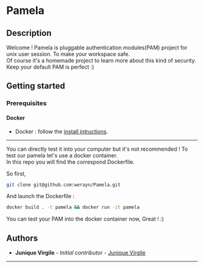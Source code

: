 # Pamela

## Description

Welcome !
Pamela is pluggable authentication modules(PAM) project for unix user session.
To make your workspace safe.  
Of course it's a homemade project to learn more about this kind of security.
Keep your default PAM is perfect :)

## Getting started

### Prerequisites

#### Docker
 - Docker :
   follow the [install intructions](https://docs.docker.com/install/).
---

You can directly test it into your computer but it's not recommended ! 
To test our pamela let's use a docker container.  
In this repo you will find the correspond Dockerfile.  

So first,

```bash
git clone git@github.com:werayn/Pamela.git
```

And launch the Dockerfile :  

```bash
docker build . -t pamela && docker run -it pamela
```

You can test your PAM into the docker container now, Great ! :)

## Authors

* **Junique Virgile** - *Initial contributor* - [Junique Virgile](https://github.com/werayn)
---
